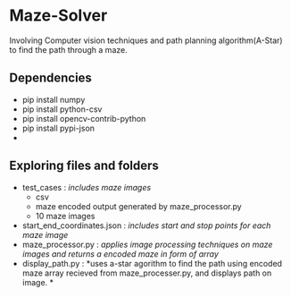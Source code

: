 # Maze-Solver
Involving Computer vision techniques and path planning algorithm(A-Star) to find the path through a maze.

## Dependencies

 - pip install numpy
 - pip install python-csv
 - pip install opencv-contrib-python
 - pip install pypi-json
 - 
## Exploring files and folders
 - test_cases : *includes maze images*
	 - csv
	 - maze encoded output generated by maze_processor.py
	 - 10 maze images 
 - start_end_coordinates.json : *includes start and stop points for each maze image* 
 - maze_processor.py : *applies image processing techniques on maze images and returns a encoded maze in form of array*
 - display_path.py : *uses a-star agorithm to find the path using encoded maze array recieved from maze_processer.py, and displays path on image. *
 

